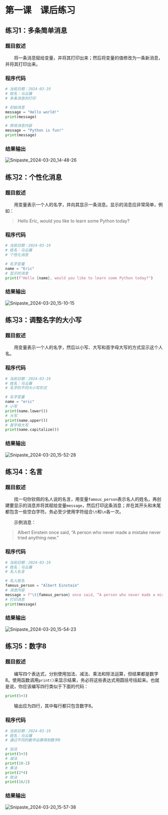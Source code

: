 # 第一课&emsp;课后练习

## 练习1：多条简单消息

### 题目叙述

&emsp;&emsp;将一条消息赋给变量，并将其打印出来；然后将变量的值修改为一条新消息，并将其打印出来。

### 程序代码

```python
# 当前日期：2024-03-19
# 姓名：马云骥
# 多条消息的打印

# 初始消息
message = "Hello world!"
print(message)

# 修改消息内容
message = "Python is fun!"
print(message)

```

### 结果输出

![Snipaste_2024-03-20_14-48-26](https://raw.githubusercontent.com/SlenderData/img/main/images/Snipaste_2024-03-20_14-48-26.png)

## 练习2：个性化消息

### 题目叙述

&emsp;&emsp;用变量表示一个人的名字，并向其显示一条消息。显示的消息应非常简单，例如：

> Hello Eric, would you like to learn some Python today?

### 程序代码

```python
# 当前日期：2024-03-19
# 姓名：马云骥
# 个性化消息

# 名字变量
name = "Eric"
# 显示的消息
print(f"Hello {name}, would you like to learn some Python today?")

```

### 结果输出

![Snipaste_2024-03-20_15-10-15](https://raw.githubusercontent.com/SlenderData/img/main/images/Snipaste_2024-03-20_15-10-15.png)

## 练习3：调整名字的大小写

### 题目叙述

&emsp;&emsp;用变量表示一个人的名字，然后以小写、大写和首字母大写的方式显示这个人名。

### 程序代码

```python
# 当前日期：2024-03-19
# 姓名：马云骥
# 名字的不同大小写形式

# 名字变量
name = "eric"
# 小写
print(name.lower())
# 大写
print(name.upper())
# 首字母大写
print(name.capitalize())

```

### 结果输出

![Snipaste_2024-03-20_15-52-28](https://raw.githubusercontent.com/SlenderData/img/main/images/Snipaste_2024-03-20_15-52-28.png)

## 练习4：名言

### 题目叙述

&emsp;&emsp;找一句你钦佩的名人说的名言，用变量`famous_person`表示名人的姓名，再创建要显示的消息并将其赋给变量`message`，然后打印这条消息；并在其开头和末尾都包含一些空白字符。务必至少使用字符组合`\t`和`\n`各一次。

&emsp;&emsp;示例消息：

> Albert Einstein once said, “A person who never made a mistake never tried anything new.”

### 程序代码

```python
# 当前日期：2024-03-19
# 姓名：马云骥
# 名人名言

# 名人姓名
famous_person = "Albert Einstein"
# 消息内容
message = f"\t{famous_person} once said, “A person who never made a mistake\nnever tried anything new.”"
# 打印消息
print(message)

```

### 结果输出

![Snipaste_2024-03-20_15-54-23](https://raw.githubusercontent.com/SlenderData/img/main/images/Snipaste_2024-03-20_15-54-23.png)

## 练习5：数字8

### 题目叙述

&emsp;&emsp;编写四个表达式，分别使用加法、减法、乘法和除法运算，但结果都是数字8。使用函数调用`print()`来显示结果，务必将这些表达式用圆括号括起来。也就是说，你应该编写四行类似于下面的代码：

```python
print(5+3)
```

&emsp;&emsp;输出应为四行，其中每行都只包含数字8。

### 程序代码

```python
# 当前日期：2024-03-19
# 姓名：马云骥
# 通过不同的数学运算得到数字8

# 加法
print(5+3)
# 减法
print(10-2)
# 乘法
print(2*4)
# 除法
print(16/2)

```

### 结果输出

![Snipaste_2024-03-20_15-57-38](https://raw.githubusercontent.com/SlenderData/img/main/images/Snipaste_2024-03-20_15-57-38.png)
